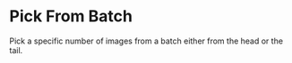 # Pick From Batch
Pick a specific number of images from a batch either from the head or the tail.
    
